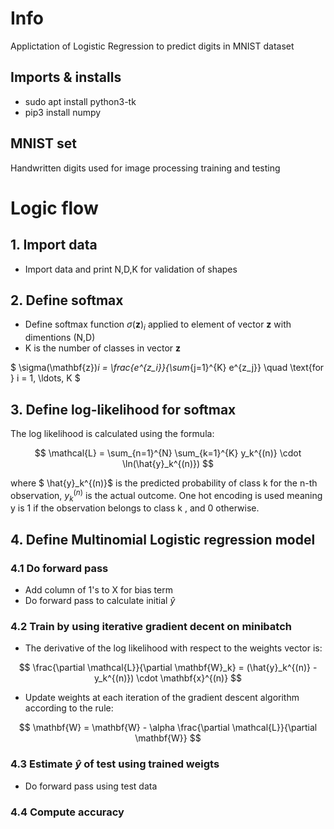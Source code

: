 # Info
Applictation of Logistic Regression to predict digits in MNIST dataset
## Imports & installs
- sudo apt install python3-tk
- pip3 install numpy
## MNIST set
Handwritten digits used for image processing training and testing

# Logic flow
## 1. Import data
- Import data and print N,D,K for validation of shapes

## 2. Define softmax
- Define softmax function $\sigma(\mathbf{z})_i$ applied to element of vector $\mathbf{z}$ with dimentions (N,D)
- K is the number of classes in vector $\mathbf{z}$

$
\sigma(\mathbf{z})_i = \frac{e^{z_i}}{\sum_{j=1}^{K} e^{z_j}} \quad \text{for } i = 1, \ldots, K
$

## 3. Define log-likelihood for softmax
The log likelihood is calculated using the formula: 

$$
\mathcal{L} = \sum_{n=1}^{N} \sum_{k=1}^{K} y_k^{(n)} \cdot \ln(\hat{y}_k^{(n)})
$$

where $ \hat{y}_k^{(n)}$ is the predicted probability of class k for the n-th observation, $y_k^{(n)}$ is the actual outcome. One hot encoding is used meaning y is 1 if the observation belongs to class k , and 0 otherwise.

## 4. Define Multinomial Logistic regression model
### 4.1 Do forward pass
- Add column of 1's to X for bias term
- Do forward pass to calculate initial $\hat{y}$

### 4.2 Train by using iterative gradient decent on minibatch
- The derivative of the log likelihood with respect to the weights vector is:

$$
\frac{\partial \mathcal{L}}{\partial \mathbf{W}_k} = (\hat{y}_k^{(n)} - y_k^{(n)}) \cdot \mathbf{x}^{(n)}
$$
- Update weights at each iteration of the gradient descent algorithm according to the rule:

$$
\mathbf{W} = \mathbf{W} - \alpha \frac{\partial \mathcal{L}}{\partial \mathbf{W}}
$$

### 4.3 Estimate $\hat{y}$ of test using trained weigts
- Do forward pass using test data

### 4.4 Compute accuracy






